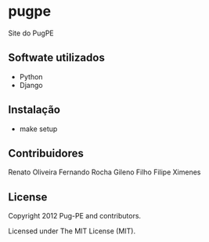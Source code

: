 pugpe
=====

Site do PugPE


Softwate utilizados
-------------------

- Python
- Django

Instalação
----------

- make setup

Contribuidores
--------------
Renato Oliveira
Fernando Rocha
Gileno Filho
Filipe Ximenes

License
-------

Copyright 2012 Pug-PE and contributors.

Licensed under The MIT License (MIT).
